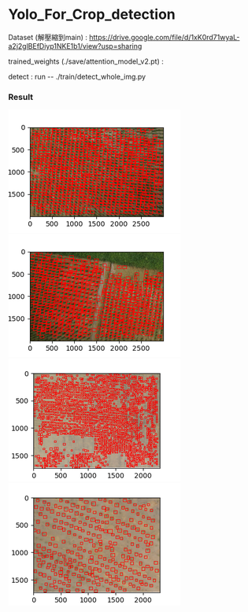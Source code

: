 # Yolo_For_Crop_detection

Dataset (解壓縮到main) : https://drive.google.com/file/d/1xK0rd71wyaL-a2j2glBEfDiyp1NKE1b1/view?usp=sharing 

trained_weights (./save/attention_model_v2.pt) : 

detect : run -- ./train/detect_whole_img.py

### Result

![gen1](./res/DSC081034_res.png)
![gen2](./res/DSC082762_res.png)
![gen3](./res/IMG_170406_040011_0054_RGB1_res.png)
![gen4](./res/IMG_170406_040355_0241_RGB1_res.png)
